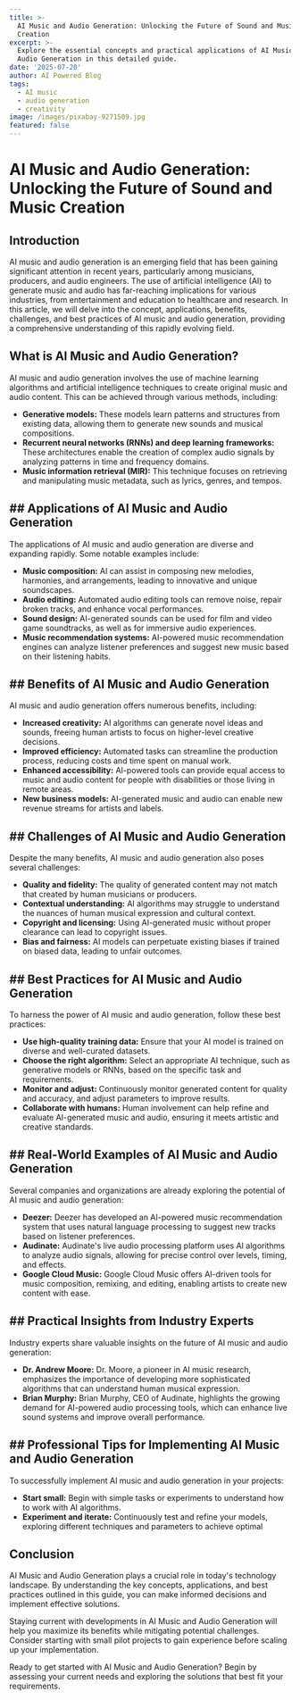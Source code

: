 ```yaml
---
title: >-
  AI Music and Audio Generation: Unlocking the Future of Sound and Music
  Creation
excerpt: >-
  Explore the essential concepts and practical applications of AI Music and
  Audio Generation in this detailed guide.
date: '2025-07-20'
author: AI Powered Blog
tags:
  - AI music
  - audio generation
  - creativity
image: /images/pixabay-9271509.jpg
featured: false
---
```


# AI Music and Audio Generation: Unlocking the Future of Sound and Music Creation
## Introduction
AI music and audio generation is an emerging field that has been gaining significant attention in recent years, particularly among musicians, producers, and audio engineers. The use of artificial intelligence (AI) to generate music and audio has far-reaching implications for various industries, from entertainment and education to healthcare and research. In this article, we will delve into the concept, applications, benefits, challenges, and best practices of AI music and audio generation, providing a comprehensive understanding of this rapidly evolving field.

## What is AI Music and Audio Generation?
AI music and audio generation involves the use of machine learning algorithms and artificial intelligence techniques to create original music and audio content. This can be achieved through various methods, including:

* **Generative models:** These models learn patterns and structures from existing data, allowing them to generate new sounds and musical compositions.
* **Recurrent neural networks (RNNs) and deep learning frameworks:** These architectures enable the creation of complex audio signals by analyzing patterns in time and frequency domains.
* **Music information retrieval (MIR):** This technique focuses on retrieving and manipulating music metadata, such as lyrics, genres, and tempos.

## ## Applications of AI Music and Audio Generation
The applications of AI music and audio generation are diverse and expanding rapidly. Some notable examples include:

* **Music composition:** AI can assist in composing new melodies, harmonies, and arrangements, leading to innovative and unique soundscapes.
* **Audio editing:** Automated audio editing tools can remove noise, repair broken tracks, and enhance vocal performances.
* **Sound design:** AI-generated sounds can be used for film and video game soundtracks, as well as for immersive audio experiences.
* **Music recommendation systems:** AI-powered music recommendation engines can analyze listener preferences and suggest new music based on their listening habits.

## ## Benefits of AI Music and Audio Generation
AI music and audio generation offers numerous benefits, including:

* **Increased creativity:** AI algorithms can generate novel ideas and sounds, freeing human artists to focus on higher-level creative decisions.
* **Improved efficiency:** Automated tasks can streamline the production process, reducing costs and time spent on manual work.
* **Enhanced accessibility:** AI-powered tools can provide equal access to music and audio content for people with disabilities or those living in remote areas.
* **New business models:** AI-generated music and audio can enable new revenue streams for artists and labels.

## ## Challenges of AI Music and Audio Generation
Despite the many benefits, AI music and audio generation also poses several challenges:

* **Quality and fidelity:** The quality of generated content may not match that created by human musicians or producers.
* **Contextual understanding:** AI algorithms may struggle to understand the nuances of human musical expression and cultural context.
* **Copyright and licensing:** Using AI-generated music without proper clearance can lead to copyright issues.
* **Bias and fairness:** AI models can perpetuate existing biases if trained on biased data, leading to unfair outcomes.

## ## Best Practices for AI Music and Audio Generation
To harness the power of AI music and audio generation, follow these best practices:

* **Use high-quality training data:** Ensure that your AI model is trained on diverse and well-curated datasets.
* **Choose the right algorithm:** Select an appropriate AI technique, such as generative models or RNNs, based on the specific task and requirements.
* **Monitor and adjust:** Continuously monitor generated content for quality and accuracy, and adjust parameters to improve results.
* **Collaborate with humans:** Human involvement can help refine and evaluate AI-generated music and audio, ensuring it meets artistic and creative standards.

## ## Real-World Examples of AI Music and Audio Generation
Several companies and organizations are already exploring the potential of AI music and audio generation:

* **Deezer:** Deezer has developed an AI-powered music recommendation system that uses natural language processing to suggest new tracks based on listener preferences.
* **Audinate:** Audinate's live audio processing platform uses AI algorithms to analyze audio signals, allowing for precise control over levels, timing, and effects.
* **Google Cloud Music:** Google Cloud Music offers AI-driven tools for music composition, remixing, and editing, enabling artists to create new content with ease.

## ## Practical Insights from Industry Experts
Industry experts share valuable insights on the future of AI music and audio generation:

* **Dr. Andrew Moore:** Dr. Moore, a pioneer in AI music research, emphasizes the importance of developing more sophisticated algorithms that can understand human musical expression.
* **Brian Murphy:** Brian Murphy, CEO of Audinate, highlights the growing demand for AI-powered audio processing tools, which can enhance live sound systems and improve overall performance.

## ## Professional Tips for Implementing AI Music and Audio Generation
To successfully implement AI music and audio generation in your projects:

* **Start small:** Begin with simple tasks or experiments to understand how to work with AI algorithms.
* **Experiment and iterate:** Continuously test and refine your models, exploring different techniques and parameters to achieve optimal

## Conclusion

AI Music and Audio Generation plays a crucial role in today's technology landscape. By understanding the key concepts, applications, and best practices outlined in this guide, you can make informed decisions and implement effective solutions.

Staying current with developments in AI Music and Audio Generation will help you maximize its benefits while mitigating potential challenges. Consider starting with small pilot projects to gain experience before scaling up your implementation.

Ready to get started with AI Music and Audio Generation? Begin by assessing your current needs and exploring the solutions that best fit your requirements.
